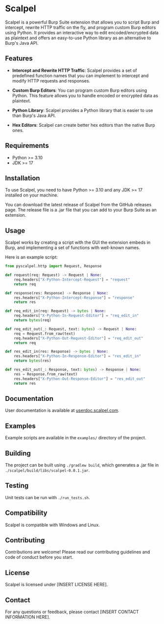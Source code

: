 # Scalpel

Scalpel is a powerful Burp Suite extension that allows you to script Burp and intercept, rewrite HTTP traffic on the fly, and program custom Burp editors using Python. It provides an interactive way to edit encoded/encrypted data as plaintext and offers an easy-to-use Python library as an alternative to Burp's Java API.

## Features

-   **Intercept and Rewrite HTTP Traffic**: Scalpel provides a set of predefined function names that you can implement to intercept and modify HTTP requests and responses.

-   **Custom Burp Editors**: You can program custom Burp editors using Python. This feature allows you to handle encoded or encrypted data as plaintext.

-   **Python Library**: Scalpel provides a Python library that is easier to use than Burp's Java API.

-   **Hex Editors**: Scalpel can create better hex editors than the native Burp ones.

## Requirements

-   Python >= 3.10
-   JDK >= 17

## Installation

To use Scalpel, you need to have Python >= 3.10 and any JDK >= 17 installed on your machine.

You can download the latest release of Scalpel from the GitHub releases page. The release file is a .jar file that you can add to your Burp Suite as an extension.

## Usage

Scalpel works by creating a script with the GUI the extension embeds in Burp, and implementing a set of functions with well-known names.

Here is an example script:

```py
from pyscalpel.http import Request, Response

def request(req: Request) -> Request | None:
    req.headers["X-Python-Intercept-Request"] = "request"
    return req

def response(res: Response) -> Response | None:
    res.headers["X-Python-Intercept-Response"] = "response"
    return res

def req_edit_in(req: Request) -> bytes | None:
    req.headers["X-Python-In-Request-Editor"] = "req_edit_in"
    return bytes(req)

def req_edit_out(_: Request, text: bytes) -> Request | None:
    req = Request.from_raw(text)
    req.headers["X-Python-Out-Request-Editor"] = "req_edit_out"
    return req

def res_edit_in(res: Response) -> bytes | None:
    res.headers["X-Python-In-Response-Editor"] = "res_edit_in"
    return bytes(res)

def res_edit_out(_: Response, text: bytes) -> Response | None:
    res = Response.from_raw(text)
    res.headers["X-Python-Out-Response-Editor"] = "res_edit_out"
    return res
```

## Documentation

User documentation is available at [userdoc.scalpel.com](http://userdoc.scalpel.com).

## Examples

Example scripts are available in the `examples/` directory of the project.

## Building

The project can be built using `./gradlew build`, which generates a .jar file in `./scalpel/build/libs/scalpel-0.0.1.jar`.

## Testing

Unit tests can be run with `./run_tests.sh`.

## Compatibility

Scalpel is compatible with Windows and Linux.

## Contributing

Contributions are welcome! Please read our contributing guidelines and code of conduct before you start.

## License

Scalpel is licensed under [INSERT LICENSE HERE].

## Contact

For any questions or feedback, please contact [INSERT CONTACT INFORMATION HERE].

